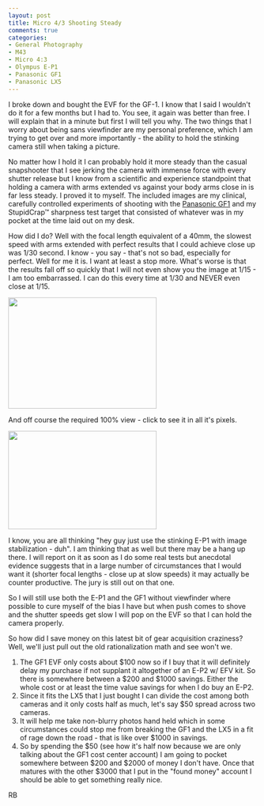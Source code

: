 ```yaml
---
layout: post
title: Micro 4/3 Shooting Steady
comments: true
categories:
- General Photography
- M43
- Micro 4:3
- Olympus E-P1
- Panasonic GF1
- Panasonic LX5
---
```

I broke down and bought the EVF for the GF-1. I know that I said I wouldn't do it for a few months but I had to. You see, it again was better than free. I will explain that in a minute but first I will tell you why. The two things that I worry about being sans viewfinder are my personal preference, which I am trying to get over and more importantly - the ability to hold the stinking camera still when taking a picture.

No matter how I hold it I can probably hold it more steady than the casual snapshooter that I see jerking the camera with immense force with every shutter release but I know from a scientific and experience standpoint that holding a camera with arms extended vs against your body arms close in is far less steady. I proved it to myself. The included images are my clinical, carefully controlled experiments of shooting with the <a href="http://www.amazon.com/gp/redirect.html?ie=UTF8&amp;location=http%3A%2F%2Fwww.amazon.com%2Fgp%2Foffer-listing%2FB002MUAEX4%3Fie%3DUTF8%26ref_%3Ddp_olp_new_map%26qid%3D1284477380%26sr%3D8-1%26condition%3Dnew&amp;tag=rbde-20&amp;linkCode=ur2&amp;camp=1789&amp;creative=390957">Panasonic GF1</a> and my StupidCrap™ sharpness test target that consisted of whatever was in my pocket at the time laid out on my desk.

How did I do? Well with the focal length equivalent of a 40mm, the slowest speed with arms extended with perfect results that I could achieve close up was 1/30 second. I know - you say - that's not so bad, especially for perfect. Well for me it is. I want at least a stop more. What's worse is that the results fall off so quickly that I will not even show you the image at 1/15 - I am too embarrassed. I can do this every time at 1/30 and NEVER even close at 1/15.

<a rel="prettyPhoto" href="http://photo.rwboyer.com/wp-content/uploads/2010/09/P1070017.jpg"><img class="alignnone size-medium wp-image-2409" title="P1070017" src="http://photo.rwboyer.com/wp-content/uploads/2010/09/P1070017-300x225.jpg" alt="" width="300" height="225" /></a>

And off course the required 100% view - click to see it in all it's pixels.

<a rel="prettyPhoto" href="http://photo.rwboyer.com/wp-content/uploads/2010/09/P1070017-crop.jpg"><img class="alignnone size-medium wp-image-2407" title="P1070017-crop" src="http://photo.rwboyer.com/wp-content/uploads/2010/09/P1070017-crop-300x199.jpg" alt="" width="300" height="199" /></a>

I know, you are all thinking "hey guy just use the stinking E-P1 with image stabilization - duh". I am thinking that as well but there may be a hang up there. I will report on it as soon as I do some real tests but anecdotal evidence suggests that in a large number of circumstances that I would want it (shorter focal lengths - close up at slow speeds) it may actually be counter productive. The jury is still out on that one.

So I will still use both the E-P1 and the GF1 without viewfinder where possible to cure myself of the bias I have but when push comes to shove and the shutter speeds get slow I will pop on the EVF so that I can hold the camera properly.

So how did I save money on this latest bit of gear acquisition craziness? Well, we'll just pull out the old rationalization math and see won't we.
<ol>
	<li>The GF1 EVF only costs about $100 now so if I buy that it will definitely delay my purchase if not supplant it altogether of an E-P2 w/ EFV kit. So there is somewhere between a $200 and $1000 savings. Either the whole cost or at least the time value savings for when I do buy an E-P2.</li>
	<li>Since it fits the LX5 that I just bought I can divide the cost among both cameras and it only costs half as much, let's say $50 spread across two cameras.</li>
	<li>It will help me take non-blurry photos hand held which in some circumstances could stop me from breaking the GF1 and the LX5 in a fit of rage down the road - that is like over $1000 in savings.</li>
	<li>So by spending the $50 (see how it's half now because we are only talking about the GF1 cost center account) I am going to pocket somewhere between $200 and $2000 of money I don't have. Once that matures with the other $3000 that I put in the "found money" account I should be able to get something really nice.</li>
</ol>
RB